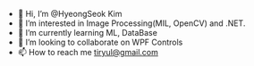 - 👋 Hi, I’m @HyeongSeok Kim
- 👀 I’m interested in Image Processing(MIL, OpenCV) and .NET.
- 🌱 I’m currently learning ML, DataBase
- 💞️ I’m looking to collaborate on WPF Controls
- 📫 How to reach me tiryul@gmail.com

<!---
404Vector/404Vector is a ✨ special ✨ repository because its `README.md` (this file) appears on your GitHub profile.
You can click the Preview link to take a look at your changes.
--->
